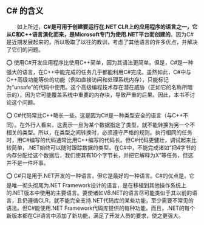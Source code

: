## C# 的含义


&emsp;&emsp;如上所述，**C#是可用于创建要运行在.NET CLR上的应用程序的语言之一，它从C和C++语言演化而来，是Microsoft专门为使用.NET平台而创建的**。因为C#是近期发展起来的，所以吸取了以往的教训，考虑了其他语言的许多优点，并解决了它们的问题。

⭕️ 使用C#开发应用程序比使用C++简单，因为其语法更简单。但是，C#是一种强大的语言，在C++中能完成的任务几乎都能利用C#完成。虽然如此，C#中与C++高级功能等价的功能（例如直接访问和处理系统内存），只能标记为“unsafe”的代码中使用。这个高级编程技术存在潜在威胁（正如它的名称所暗示的），因为它可能覆盖系统中重要的内存块，导致严重的后果。因此，本书不讨论这个问题。

⭕️ C#代码常比C++略长一些。这是因为C#是一种类型安全的语言（与C++不同）。在外行人看来，这表示一旦为某个数据指定了类型，就不能转换为另一个不相关的类型。所以，在类型之间转换时，必须遵守严格的规则。执行相同的任务时，用C#编写的代码通常比用C++编写的代码长。但C#代码更健壮，调试起来比较简单，.NET始终可以随时跟踪数据的类型。在C#中，不能完成诸如“把4字节的内存分配给这个数据后，我们使其有10个字节长，并把它解释为X”等任务，但这并不是一件坏事。

⭕️ C#只是用于.NET开发的一种语言，但它是最好的一种语言。C#的优点是，它是唯一彻头彻尾为.NET Framework设计的语言，是在移植到其他操作系统上的.NET版本中使用的主要语言。要使诸如VB.NET的语言尽可能类似于其以前的语言，且仍遵循CLR，就不能完全支持.NET代码库的某些功能，至少需要不常见的语法。但C#能使用.NET Framework代码库提供的每种功能。而且，.NET的每个新版本都在C#语言中添加了新功能，满足了开发人员的要求，使之更强大。